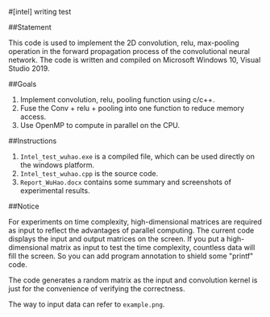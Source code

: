 #[intel] writing test

##Statement

This code is used to implement the 2D convolution, relu, max-pooling operation in the forward propagation process of the convolutional neural network. The code is written and compiled on Microsoft Windows 10, Visual Studio 2019.

##Goals

1. Implement convolution, relu, pooling function using c/c++.
2. Fuse the Conv + relu + pooling into one function to reduce memory access.
3. Use OpenMP to compute in parallel on the CPU.

##Instructions

1. `Intel_test_wuhao.exe` is a compiled file, which can be used directly on the windows platform.
2. `Intel_test_wuhao.cpp` is the source code.
3. `Report_WuHao.docx` contains some summary and screenshots of experimental results.

##Notice

For experiments on time complexity, high-dimensional matrices are required as input to reflect the advantages of parallel computing. The current code displays the input and output matrices on the screen. If you put a high-dimensional matrix as input to test the time complexity, countless data will fill the screen. So you can add program annotation to shield some "printf" code.

The code generates a random matrix as the input and convolution kernel is just for the convenience of verifying the correctness.

The way to input data can refer to `example.png`.
